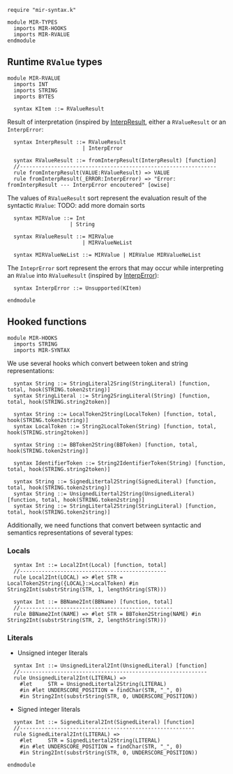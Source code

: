 ```k
require "mir-syntax.k"
```

```k
module MIR-TYPES
  imports MIR-HOOKS
  imports MIR-RVALUE
endmodule
```

Runtime `RValue` types
-------------------

```k
module MIR-RVALUE
  imports INT
  imports STRING
  imports BYTES

  syntax KItem ::= RValueResult
```

Result of interpretation (inspired by [InterpResult](https://github.com/rust-lang/rust/blob/bd43458d4c2a01af55f7032f7c47d7c8fecfe560/compiler/rustc_middle/src/mir/interpret/error.rs#L496), either a `RValueResult` or an `InterpError`:

```k
  syntax InterpResult ::= RValueResult
                        | InterpError

  syntax RValueResult ::= fromInterpResult(InterpResult) [function]
  //---------------------------------------------------------------
  rule fromInterpResult(VALUE:RValueResult) => VALUE
  rule fromInterpResult(_ERROR:InterpError) => "Error: fromInterpResult --- InterpError encoutered" [owise]
```

The values of `RValueResult` sort represent the evaluation result of the syntactic `RValue`:
TODO: add more domain sorts

```k
  syntax MIRValue ::= Int
                    | String

  syntax RValueResult ::= MIRValue
                        | MIRValueNeList

  syntax MIRValueNeList ::= MIRValue | MIRValue MIRValueNeList
```

The `InteprError` sort represent the errors that may occur while interpreting an `RValue` into `RValueResult` (inspired by [InterpError](https://github.com/rust-lang/rust/blob/bd43458d4c2a01af55f7032f7c47d7c8fecfe560/compiler/rustc_middle/src/mir/interpret/error.rs#L480)):

```k
  syntax InterpError ::= Unsupported(KItem)
```


```k
endmodule
```

Hooked functions
----------------

```k
module MIR-HOOKS
  imports STRING
  imports MIR-SYNTAX
```

We use several hooks which convert between token and string representations:

```k
  syntax String ::= StringLiteral2Sring(StringLiteral) [function, total, hook(STRING.token2string)]
  syntax StringLiteral ::= String2SringLiteral(String) [function, total, hook(STRING.string2token)]

  syntax String ::= LocalToken2String(LocalToken) [function, total, hook(STRING.token2string)]
  syntax LocalToken ::= String2LocalToken(String) [function, total, hook(STRING.string2token)]

  syntax String ::= BBToken2String(BBToken) [function, total, hook(STRING.token2string)]

  syntax IdentifierToken ::= String2IdentifierToken(String) [function, total, hook(STRING.string2token)]

  syntax String ::= SignedLitertal2String(SignedLiteral) [function, total, hook(STRING.token2string)]
  syntax String ::= UnsignedLitertal2String(UnsignedLiteral) [function, total, hook(STRING.token2string)]
  syntax String ::= StringLitertal2String(StringLiteral) [function, total, hook(STRING.token2string)]
```

Additionally, we need functions that convert between syntactic and semantics representations of several types:

### Locals

```k
  syntax Int ::= Local2Int(Local) [function, total]
  //-----------------------------------------------
  rule Local2Int(LOCAL) => #let STR = LocalToken2String({LOCAL}:>LocalToken) #in String2Int(substrString(STR, 1, lengthString(STR)))

  syntax Int ::= BBName2Int(BBName) [function, total]
  //-------------------------------------------------
  rule BBName2Int(NAME) => #let STR = BBToken2String(NAME) #in String2Int(substrString(STR, 2, lengthString(STR)))
```

### Literals

* Unsigned integer literals

```k
  syntax Int ::= UnsignedLiteral2Int(UnsignedLiteral) [function]
  //------------------------------------------------------------
  rule UnsignedLiteral2Int(LITERAL) =>
    #let     STR = UnsignedLitertal2String(LITERAL)
    #in #let UNDERSCORE_POSITION = findChar(STR, "_", 0)
    #in String2Int(substrString(STR, 0, UNDERSCORE_POSITION))
```

* Signed integer literals

```k
  syntax Int ::= SignedLiteral2Int(SignedLiteral) [function]
  //--------------------------------------------------------
  rule SignedLiteral2Int(LITERAL) =>
    #let     STR = SignedLitertal2String(LITERAL)
    #in #let UNDERSCORE_POSITION = findChar(STR, "_", 0)
    #in String2Int(substrString(STR, 0, UNDERSCORE_POSITION))
```

```k
endmodule
```
